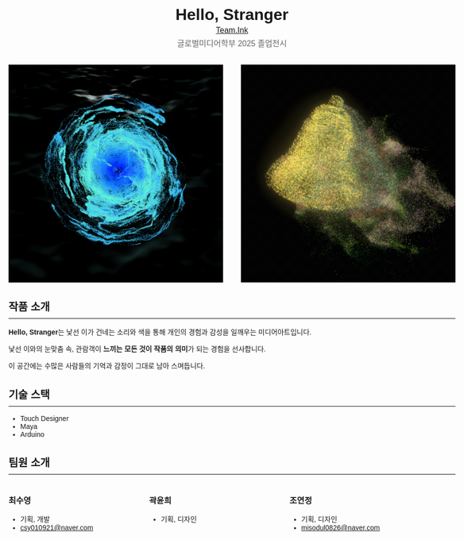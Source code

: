 <!DOCTYPE html>
<html lang="ko">
<head>
  <meta charset="UTF-8" />
  <meta name="viewport" content="width=device-width, initial-scale=1.0"/>
  <title>Hello, Stranger</title>
  <style>
    body {
      max-width: 900px;
      margin: 0 auto;
      padding: 1rem;
      font-family: sans-serif;
      text-align: left;
    }
    header {
      margin-bottom: 2rem;
    }
    header h1 {
      margin: 0;
      font-size: 2rem;
    }
    header .subtitle {
      margin: 0.25rem 0 0 0;
      color: #666;
      font-size: 1rem;
    }
    /* 이미지 행 */
    .image-row {
      display: flex;
      justify-content: space-between;
      gap: 1rem;
      margin-bottom: 2rem;
    }
    .image-row img {
      width: 48%;
      height: auto;
      display: block;
    }
    section + section {
      margin-top: 2rem;
    }
    section h2 {
      margin-bottom: 0.5rem;
    }
    hr {
      border: none;
      border-top: 2px solid #eee;
      margin: 0.5rem 0 1rem;
    }
    .team-member {
      display: inline-block;
      vertical-align: top;
      width: 30%;
      min-width: 200px;
      margin-right: 1%;
      text-align: left;
    }
    .team-member:last-child {
      margin-right: 0;
    }
  </style>
</head>
<body>

  <header>
    <h1>Hello, Stranger</h1>
    <p class="subtitle"><a href="http://Team.Ink" target="_blank" rel="noopener">Team.Ink</a></p>
    <p class="subtitle">글로벌미디어학부 2025 졸업전시</p>
  </header>

  <!-- 사진 행 (작품 소개 위) -->
  <div class="image-row">
    <img src="images/wave01.png" alt="wave 001">
    <img src="images/bell01.jpg" alt="bell 001">
  </div>

  <!-- 작품 소개 -->
  <section>
    <h2>작품 소개</h2>
    <hr>
    <p><strong>Hello, Stranger</strong>는 낯선 이가 건네는 소리와 색을 통해 개인의 경험과 감성을 일깨우는 미디어아트입니다.</p>
    <p>낯선 이와의 눈맞춤 속, 관람객이 <strong>느끼는 모든 것이 작품의 의미</strong>가 되는 경험을 선사합니다.</p>
    <p>이 공간에는 수많은 사람들의 기억과 감정이 그대로 남아 스며듭니다.</p>
  </section>

  <!-- 기술 스택 -->
  <section>
    <h2>기술 스택</h2>
    <hr>
    <ul>
      <li>Touch Designer</li>
      <li>Maya</li>
      <li>Arduino</li>
    </ul>
  </section>

  <!-- 팀원 소개 -->
  <section>
    <h2>팀원 소개</h2>
    <hr>
    <div class="team-member">
      <h3>최수영</h3>
      <ul>
        <li>기획, 개발</li>
        <li><a href="mailto:csy010921@naver.com">csy010921@naver.com</a></li>
      </ul>
    </div>
    <div class="team-member">
      <h3>곽윤희</h3>
      <ul>
        <li>기획, 디자인</li>
      </ul>
    </div>
    <div class="team-member">
      <h3>조연정</h3>
      <ul>
        <li>기획, 디자인</li>
        <li><a href="mailto:misodul0826@naver.com">misodul0826@naver.com</a></li>
      </ul>
    </div>
  </section>

</body>
</html>
